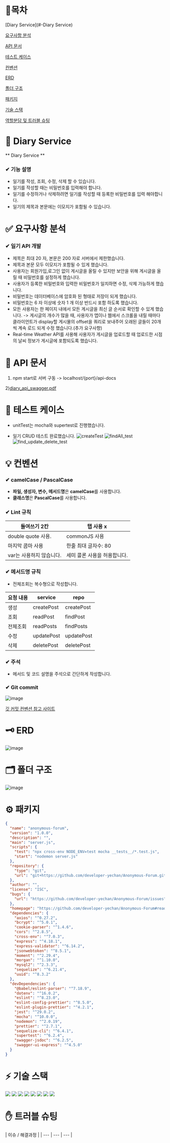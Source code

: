 # 🔗목차
[Diary Service](#-Diary Service)

[요구사항 분석](#-요구사항-분석)

[API 문서](#-api-문서)

[테스트 케이스](#-테스트-케이스)

[컨벤션](#-컨벤션)

[ERD](#-erd)

[폴더 구조](#-폴더-구조)

[패키지](#-패키지)

[기술 스택](#-기술-스택)

[역할분담 및 트러블 슈팅](#-역할분담-및-트러블-슈팅)

# 🚩 Diary Service 

** Diary Service **

### ✔ 기능 설명


- 일기를 작성, 조회, 수정, 삭제 할 수 있습니다.
- 일기를 작성할 때는 비밀번호를 입력해야 합니다.
- 일기를 수정하거나 삭제하려면 일기를 작성할 때 등록한 비밀번호를 입력 해야합니다.
- 일기의 제목과 본문에는 이모지가 포함될 수 있습니다.

# ✅ 요구사항 분석

### ✔ 일기 API 개발
- 제목은 최대 20 자, 본문은 200 자로 서버에서 제한했습니다.
- 제목과 본문 모두 이모지가 포함될 수 있게 했습니다.
- 사용자는 회원가입,로그인 없이 게시글을 올릴 수 있지만 보안을 위해 게시글을 올릴 때 비밀번호를 설정하게 했습니다. 
- 사용자가 등록한 비밀번호와 입력한 비밀번호가 일치하면 수정, 삭제 가능하게 했습니다.
- 비밀번호는 데이터베이스에 암호화 된 형태로 저장이 되게 했습니다.
- 비밀번호는 6 자 이상에 숫자 1 개 이상 반드시 포함 하도록 했습니다.
- 모든 사용자는 한 페이지 내에서 모든 게시글을 최신 글 순서로 확인할 수 있게 했습니다.
-> 게시글의 개수가 많을 때, 사용자가 앱이나 웹에서 스크롤을 내릴 때마다 클라이언트가 display할 게시물의 offset을 쿼리로 보내주어 오래된 글들이 20개씩 계속 로드 되게 수정 했습니다.(추가 요구사항)
- Real-time Weather API를 사용해 사용자가 게시글을 업로드할 때 업로드한 시점의 날씨 정보가 게시글에 포함되도록 했습니다.
    
# 📑 API 문서
1) npm start로 서버 구동 -> localhost/{port}/api-docs

2)[diary_api_swagger.pdf](https://github.com/developer-yechan/Anonymous-Forum/files/9522948/diary_api_swagger.pdf)


# 📜 테스트 케이스

- unitTest는 mocha와 supertest로 진행했습니다.

- 일기 CRUD 테스트 완료했습니다.
![createTest](https://user-images.githubusercontent.com/99064214/189015971-d01cf908-7d9b-40c0-93ba-bb8e61d1dba2.png)
![findAll_test](https://user-images.githubusercontent.com/99064214/189015982-d9e297d7-a7fa-4c8e-9cbd-5708755c7b99.png)
![find_update_delete_test](https://user-images.githubusercontent.com/99064214/189015987-7a7aad3d-0bf8-4512-8be9-dd770a57a8e0.png)


# 💡 컨벤션

### ✔ camelCase / PascalCase

- **파일, 생성자, 변수, 메서드명**은 **camelCase**를 사용합니다.
- **클래스명**은 **PascalCase**를 사용합니다.

### ✔ Lint 규칙

| 들여쓰기 2칸 | 탭 사용 x |
| --- | --- |
| double quote 사용. | commonJS 사용 |
| 마지막 콤마 사용 | 한줄 최대 글자수: 80 |
| var는 사용하지 않습니다. | 세미 콜론 사용을 허용합니다. |

### ✔ 메서드명 규칙

- 전체조회는 복수형으로 작성합니다.

| 요청 내용  | service | repo |
| --- |--- | --- |
| 생성 | createPost | createPost |
| 조회 | readPost | findPost |
| 전체조회 | readPosts | findPosts |
| 수정 | updatePost | updatePost |
| 삭제 | deletePost | deletePost |

### ✔ 주석

- 메서드 및 코드 설명을 주석으로 간단하게 작성합니다.

### ✔ Git commit

![image](https://user-images.githubusercontent.com/80232260/188366205-84d8a796-3c51-4eb0-bb29-3a61c96bb047.png)

[깃 커밋 컨벤션 참고 사이트](https://overcome-the-limits.tistory.com/entry/협업-협업을-위한-기본적인-git-커밋컨벤션-설정하기)

# 🗝 ERD
![image](https://user-images.githubusercontent.com/99064214/189023928-7ccc613d-394f-4b3c-9ee8-1d90123b2d8e.png)

# 🗂 폴더 구조
![image](https://user-images.githubusercontent.com/99064214/189024085-780f156e-1beb-46be-91d4-6a4159d47785.png)


# ⚙ 패키지

```json
{
  "name": "anonymous-forum",
  "version": "1.0.0",
  "description": "",
  "main": "server.js",
  "scripts": {
    "test": "npx cross-env NODE_ENV=test mocha __tests__/*.test.js",
    "start": "nodemon server.js"
  },
  "repository": {
    "type": "git",
    "url": "git+https://github.com/developer-yechan/Anonymous-Forum.git"
  },
  "author": "",
  "license": "ISC",
  "bugs": {
    "url": "https://github.com/developer-yechan/Anonymous-Forum/issues"
  },
  "homepage": "https://github.com/developer-yechan/Anonymous-Forum#readme",
  "dependencies": {
    "axios": "^0.27.2",
    "bcrypt": "^5.0.1",
    "cookie-parser": "^1.4.6",
    "cors": "^2.8.5",
    "cross-env": "^7.0.3",
    "express": "^4.18.1",
    "express-validator": "^6.14.2",
    "jsonwebtoken": "^8.5.1",
    "moment": "^2.29.4",
    "morgan": "^1.10.0",
    "mysql2": "^2.3.3",
    "sequelize": "^6.21.4",
    "uuid": "^8.3.2"
  },
  "devDependencies": {
    "@babel/eslint-parser": "^7.18.9",
    "dotenv": "^16.0.2",
    "eslint": "^8.23.0",
    "eslint-config-prettier": "^8.5.0",
    "eslint-plugin-prettier": "^4.2.1",
    "jest": "^29.0.2",
    "mocha": "^10.0.0",
    "nodemon": "^2.0.19",
    "prettier": "^2.7.1",
    "sequelize-cli": "^6.4.1",
    "supertest": "^6.2.4",
    "swagger-jsdoc": "^6.2.5",
    "swagger-ui-express": "^4.5.0"
  }
}

```

# ⚡ 기술 스택
<img src="https://img.shields.io/badge/node.js-339933?style=for-the-badge&logo=Node.js&logoColor=white"> <img src="https://img.shields.io/badge/express-FCC624?style=for-the-badge&logo=express&logoColor=white"> <img src="https://img.shields.io/badge/mysql-4479A1?style=for-the-badge&logo=mysql&logoColor=white">
<img src="https://img.shields.io/badge/git-F05032?style=for-the-badge&logo=git&logoColor=white"> <img src="https://img.shields.io/badge/github-181717?style=for-the-badge&logo=github&logoColor=white"> <img src="https://img.shields.io/badge/Sequelize-007396?style=for-the-badge&logo=Sequelize&logoColor=white">
<img src="https://img.shields.io/badge/Swagger-61DAFB?style=for-the-badge&logo=Swagger&logoColor=white"> <img src="https://img.shields.io/badge/Mocha-F8DC75?style=for-the-badge&logo=Mocha&logoColor=white">

# ✋ 트러블 슈팅

| 이슈 / 해결과정 |
| --- | --- | --- |

